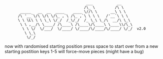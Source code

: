                                          ___           __           
                                        /\_ \         /\ \          
           _____   __  __  ____    ____ \//\ \      __\ \ \         
          /\ '__`\/\ \/\ \/\_ ,`\ /\_ ,`\ \ \ \   /'__`\ \ \        
          \ \ \L\ \ \ \_\ \/_/  /_\/_/  /_ \_\ \_/\  __/\ \_\       
           \ \ ,__/\ \____/ /\____\ /\____\/\____\ \____\\/\_\      
            \ \ \/  \/___/  \/____/ \/____/\/____/\/____/ \/_/  v2.0
             \ \_\                                                  
              \/_/                                                  
	      

now with randomised starting position
press space to start over from a new starting postition
keys 1-5 will force-move pieces (might have a bug)
